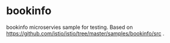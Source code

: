 # bookinfo
bookinfo microservies sample for testing. Based on https://github.com/istio/istio/tree/master/samples/bookinfo/src .
